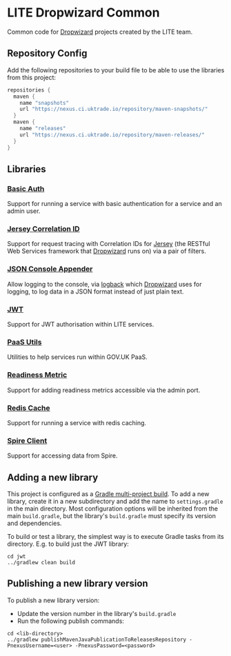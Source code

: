 # LITE Dropwizard Common

Common code for [Dropwizard](http://www.dropwizard.io/) projects created by the LITE team.

## Repository Config

Add the following repositories to your build file to be able to use the libraries from this project:

``` gradle
repositories {
  maven {
    name "snapshots"
    url "https://nexus.ci.uktrade.io/repository/maven-snapshots/"
  }
  maven {
    name "releases"
    url "https://nexus.ci.uktrade.io/repository/maven-releases/"
  }
}
```

## Libraries

### [Basic Auth](basic-auth)

Support for running a service with basic authentication for a service and an admin user.

### [Jersey Correlation ID](jersey-correlation-id)

Support for request tracing with Correlation IDs for [Jersey](https://jersey.java.net/) (the RESTful Web Services
framework that [Dropwizard](http://www.dropwizard.io/) runs on) via a pair of filters.

### [JSON Console Appender](json-console-appender)

Allow logging to the console, via [logback](https://logback.qos.ch/) which [Dropwizard](http://www.dropwizard.io/) uses
for logging, to log data in a JSON format instead of just plain text.

### [JWT](jwt)

Support for JWT authorisation within LITE services.

### [PaaS Utils](paas-utils)

Utilities to help services run within GOV.UK PaaS.

### [Readiness Metric](readiness-metric)

Support for adding readiness metrics accessible via the admin port.

### [Redis Cache](redis-cache)

Support for running a service with redis caching.

### [Spire Client](spire-client)

Support for accessing data from Spire.

## Adding a new library

This project is configured as a [Gradle multi-project build](https://docs.gradle.org/current/userguide/multi_project_builds.html).
To add a new library, create it in a new subdirectory and add the name to `settings.gradle` in the main directory. Most
configuration options will be inherited from the main `build.gradle`, but the library's `build.gradle` must specify its
version and dependencies.

To build or test a library, the simplest way is to execute Gradle tasks from its directory. E.g. to build just the
JWT library:

```
cd jwt
../gradlew clean build
```

## Publishing a new library version

To publish a new library version:

* Update the version number in the library's `build.gradle`
* Run the following publish commands:

```
cd <lib-directory>
../gradlew publishMavenJavaPublicationToReleasesRepository -PnexusUsername=<user> -PnexusPassword=<password>
```